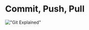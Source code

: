 # Commit, Push, Pull

!["Git Explained"](https://github.com/developersworkspace/OpenDocs/blob/master/Commit-Push-Pull/images/git_explained_export.png?raw=true)
